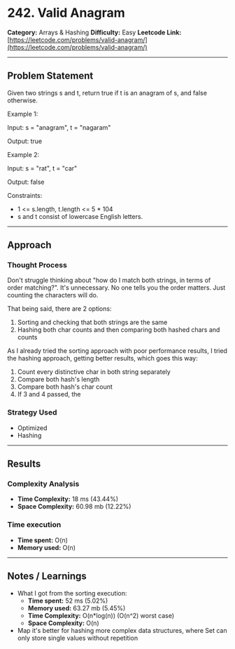 # 242. Valid Anagram
**Category:** Arrays & Hashing
**Difficulty:** Easy
**Leetcode Link:** [https://leetcode.com/problems/valid-anagram/](https://leetcode.com/problems/valid-anagram/)

---

## Problem Statement

Given two strings s and t, return true if t is an anagram of s, and false otherwise.

 

Example 1:

Input: s = "anagram", t = "nagaram"

Output: true

Example 2:

Input: s = "rat", t = "car"

Output: false

 

Constraints:

- 1 <= s.length, t.length <= 5 * 104
- s and t consist of lowercase English letters.

---

## Approach

### Thought Process
Don't struggle thinking about "how do I match both strings, in terms of order matching?". It's unnecessary. No one tells you the order matters. Just counting the characters will do.

That being said, there are 2 options:
1. Sorting and checking that both strings are the same
2. Hashing both char counts and then comparing both hashed chars and counts

As I already tried the sorting approach with poor performance results, I tried the hashing approach, getting better results, which goes this way:

1. Count every distinctive char in both string separately
2. Compare both hash's length
3. Compare both hash's char count
4. If 3 and 4 passed, the 

### Strategy Used
- Optimized
- Hashing

---

## Results
### Complexity Analysis
- **Time Complexity:** 18 ms (43.44%)
- **Space Complexity:** 60.98 mb (12.22%)

### Time execution
- **Time spent:** O(n)
- **Memory used:** O(n)

---

## Notes / Learnings
 - What I got from the sorting execution:
    - **Time spent:** 52 ms (5.02%)
    - **Memory used:**  63.27 mb (5.45%)
    - **Time Complexity:** O(n*log(n)) (O(n^2) worst case)
    - **Space Complexity:** O(n)
 - Map it's better for hashing more complex data structures, where Set can only store single values without repetition
